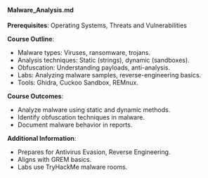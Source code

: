 #### Malware_Analysis.md
**Prerequisites**: Operating Systems, Threats and Vulnerabilities  

**Course Outline**:  
- Malware types: Viruses, ransomware, trojans.  
- Analysis techniques: Static (strings), dynamic (sandboxes).  
- Obfuscation: Understanding payloads, anti-analysis.  
- Labs: Analyzing malware samples, reverse-engineering basics.  
- Tools: Ghidra, Cuckoo Sandbox, REMnux.  

**Course Outcomes**:  
- Analyze malware using static and dynamic methods.  
- Identify obfuscation techniques in malware.  
- Document malware behavior in reports.  

**Additional Information**:  
- Prepares for Antivirus Evasion, Reverse Engineering.  
- Aligns with GREM basics.  
- Labs use TryHackMe malware rooms.